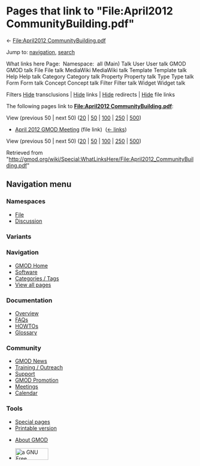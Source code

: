 <div id="mw-page-base" class="noprint">

</div>

<div id="mw-head-base" class="noprint">

</div>

<div id="content" class="mw-body" role="main">

<span id="top"></span>

<div id="mw-js-message" style="display:none;">

</div>



# <span dir="auto">Pages that link to "File:April2012 CommunityBuilding.pdf"</span>

<div id="bodyContent">

<div id="contentSub">

← [File:April2012
CommunityBuilding.pdf](/wiki/File:April2012_CommunityBuilding.pdf "File:April2012 CommunityBuilding.pdf")

</div>

<div id="jump-to-nav" class="mw-jump">

Jump to: [navigation](#mw-navigation), [search](#p-search)

</div>

<div id="mw-content-text">

What links here Page:  Namespace:  all (Main) Talk User User talk GMOD
GMOD talk File File talk MediaWiki MediaWiki talk Template Template talk
Help Help talk Category Category talk Property Property talk Type Type
talk Form Form talk Concept Concept talk Filter Filter talk Widget
Widget talk

Filters
[Hide](/mediawiki/index.php?title=Special:WhatLinksHere/File:April2012_CommunityBuilding.pdf&hidetrans=1 "Special:WhatLinksHere/File:April2012 CommunityBuilding.pdf")
transclusions \|
[Hide](/mediawiki/index.php?title=Special:WhatLinksHere/File:April2012_CommunityBuilding.pdf&hidelinks=1 "Special:WhatLinksHere/File:April2012 CommunityBuilding.pdf")
links \|
[Hide](/mediawiki/index.php?title=Special:WhatLinksHere/File:April2012_CommunityBuilding.pdf&hideredirs=1 "Special:WhatLinksHere/File:April2012 CommunityBuilding.pdf")
redirects \|
[Hide](/mediawiki/index.php?title=Special:WhatLinksHere/File:April2012_CommunityBuilding.pdf&hideimages=1 "Special:WhatLinksHere/File:April2012 CommunityBuilding.pdf")
file links

The following pages link to **[File:April2012
CommunityBuilding.pdf](/wiki/File:April2012_CommunityBuilding.pdf "File:April2012 CommunityBuilding.pdf")**:

View (previous 50 \| next 50)
([20](/mediawiki/index.php?title=Special:WhatLinksHere/File:April2012_CommunityBuilding.pdf&limit=20 "Special:WhatLinksHere/File:April2012 CommunityBuilding.pdf")
\|
[50](/mediawiki/index.php?title=Special:WhatLinksHere/File:April2012_CommunityBuilding.pdf&limit=50 "Special:WhatLinksHere/File:April2012 CommunityBuilding.pdf")
\|
[100](/mediawiki/index.php?title=Special:WhatLinksHere/File:April2012_CommunityBuilding.pdf&limit=100 "Special:WhatLinksHere/File:April2012 CommunityBuilding.pdf")
\|
[250](/mediawiki/index.php?title=Special:WhatLinksHere/File:April2012_CommunityBuilding.pdf&limit=250 "Special:WhatLinksHere/File:April2012 CommunityBuilding.pdf")
\|
[500](/mediawiki/index.php?title=Special:WhatLinksHere/File:April2012_CommunityBuilding.pdf&limit=500 "Special:WhatLinksHere/File:April2012 CommunityBuilding.pdf"))

- [April 2012 GMOD
  Meeting](/wiki/April_2012_GMOD_Meeting "April 2012 GMOD Meeting")
  (file link) ‎ <span class="mw-whatlinkshere-tools">([←
  links](/mediawiki/index.php?title=Special:WhatLinksHere&target=April+2012+GMOD+Meeting "Special:WhatLinksHere"))</span>

View (previous 50 \| next 50)
([20](/mediawiki/index.php?title=Special:WhatLinksHere/File:April2012_CommunityBuilding.pdf&limit=20 "Special:WhatLinksHere/File:April2012 CommunityBuilding.pdf")
\|
[50](/mediawiki/index.php?title=Special:WhatLinksHere/File:April2012_CommunityBuilding.pdf&limit=50 "Special:WhatLinksHere/File:April2012 CommunityBuilding.pdf")
\|
[100](/mediawiki/index.php?title=Special:WhatLinksHere/File:April2012_CommunityBuilding.pdf&limit=100 "Special:WhatLinksHere/File:April2012 CommunityBuilding.pdf")
\|
[250](/mediawiki/index.php?title=Special:WhatLinksHere/File:April2012_CommunityBuilding.pdf&limit=250 "Special:WhatLinksHere/File:April2012 CommunityBuilding.pdf")
\|
[500](/mediawiki/index.php?title=Special:WhatLinksHere/File:April2012_CommunityBuilding.pdf&limit=500 "Special:WhatLinksHere/File:April2012 CommunityBuilding.pdf"))

</div>

<div class="printfooter">

Retrieved from
"<http://gmod.org/wiki/Special:WhatLinksHere/File:April2012_CommunityBuilding.pdf>"

</div>

<div id="catlinks" class="catlinks catlinks-allhidden">

</div>

<div class="visualClear">

</div>

</div>

</div>

<div id="mw-navigation">

## Navigation menu

<div id="mw-head">



<div id="left-navigation">

<div id="p-namespaces" class="vectorTabs" role="navigation"
aria-labelledby="p-namespaces-label">

### Namespaces

- <span id="ca-nstab-image"><a href="/wiki/File:April2012_CommunityBuilding.pdf" accesskey="c"
  title="View the file page [c]">File</a></span>
- <span id="ca-talk"><a
  href="/mediawiki/index.php?title=File_talk:April2012_CommunityBuilding.pdf&amp;action=edit&amp;redlink=1"
  accesskey="t"
  title="Discussion about the content page [t]">Discussion</a></span>

</div>

<div id="p-variants" class="vectorMenu emptyPortlet" role="navigation"
aria-labelledby="p-variants-label">

### 

### Variants[](#)

<div class="menu">

</div>

</div>

</div>

<div id="right-navigation">





</div>



</div>

</div>

</div>

<div id="mw-panel">

<div id="p-logo" role="banner">

<a href="/wiki/Main_Page"
style="background-image: url(http://gmod.org/images/GMOD-cogs.png);"
title="Visit the main page"></a>

</div>

<div id="p-Navigation" class="portal" role="navigation"
aria-labelledby="p-Navigation-label">

### Navigation

<div class="body">

- <span id="n-GMOD-Home">[GMOD Home](/wiki/Main_Page)</span>
- <span id="n-Software">[Software](/wiki/GMOD_Components)</span>
- <span id="n-Categories-.2F-Tags">[Categories /
  Tags](/wiki/Categories)</span>
- <span id="n-View-all-pages">[View all
  pages](/wiki/Special:AllPages)</span>

</div>

</div>

<div id="p-Documentation" class="portal" role="navigation"
aria-labelledby="p-Documentation-label">

### Documentation

<div class="body">

- <span id="n-Overview">[Overview](/wiki/Overview)</span>
- <span id="n-FAQs">[FAQs](/wiki/Category:FAQ)</span>
- <span id="n-HOWTOs">[HOWTOs](/wiki/Category:HOWTO)</span>
- <span id="n-Glossary">[Glossary](/wiki/Glossary)</span>

</div>

</div>

<div id="p-Community" class="portal" role="navigation"
aria-labelledby="p-Community-label">

### Community

<div class="body">

- <span id="n-GMOD-News">[GMOD News](/wiki/GMOD_News)</span>
- <span id="n-Training-.2F-Outreach">[Training /
  Outreach](/wiki/Training_and_Outreach)</span>
- <span id="n-Support">[Support](/wiki/Support)</span>
- <span id="n-GMOD-Promotion">[GMOD
  Promotion](/wiki/GMOD_Promotion)</span>
- <span id="n-Meetings">[Meetings](/wiki/Meetings)</span>
- <span id="n-Calendar">[Calendar](/wiki/Calendar)</span>

</div>

</div>

<div id="p-tb" class="portal" role="navigation"
aria-labelledby="p-tb-label">

### Tools

<div class="body">

- <span id="t-specialpages"><a href="/wiki/Special:SpecialPages" accesskey="q"
  title="A list of all special pages [q]">Special pages</a></span>
- <span id="t-print"><a
  href="/mediawiki/index.php?title=Special:WhatLinksHere/File:April2012_CommunityBuilding.pdf&amp;printable=yes"
  rel="alternate" accesskey="p"
  title="Printable version of this page [p]">Printable version</a></span>

</div>

</div>

</div>

</div>

<div id="footer" role="contentinfo">

- <span id="footer-places-about">[About
  GMOD](/wiki/GMOD:About "GMOD:About")</span>

<!-- -->

- <span id="footer-copyrightico">[<img src="http://www.gnu.org/graphics/gfdl-logo-small.png" width="88"
  height="31" alt="a GNU Free Documentation License" />](http://www.gnu.org/licenses/fdl-1.3.html)</span>


<div style="clear:both">

</div>

</div>
